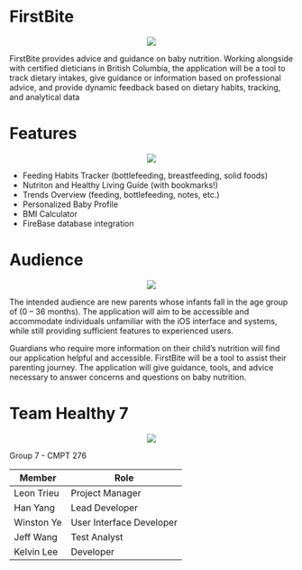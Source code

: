 # FirstBite
<p align="center">
  <img src="https://raw.githubusercontent.com/trtri2/FirstBite/master/firstbite/firstbite/Assets.xcassets/AppIcon.appiconset/appicon120.png"/>
</p>

FirstBite provides advice and guidance on baby nutrition. Working alongside with certified dieticians in British Columbia, the application will be a tool to track dietary intakes, give guidance or information based on professional advice, and provide dynamic feedback based on dietary habits, tracking, and analytical data
 
# Features

<p align="center">
  <img src="https://raw.githubusercontent.com/trtri2/FirstBite/master/firstbite/firstbite/Assets.xcassets/tools.imageset/tools-icon-spaced-border-60p.png"/>
</p>

- Feeding Habits Tracker (bottlefeeding, breastfeeding, solid foods)
- Nutriton and Healthy Living Guide (with bookmarks!)
- Trends Overview (feeding, bottlefeeding, notes, etc.)
- Personalized Baby Profile
- BMI Calculator
- FireBase database integration

# Audience

<p align="center">
  <img src="https://raw.githubusercontent.com/trtri2/FirstBite/master/firstbite/firstbite/Assets.xcassets/book.imageset/book.png"/>
</p>

The intended audience are new parents whose infants fall in the age group of (0 – 36 months). The application will aim to be accessible and accommodate individuals unfamiliar with the iOS interface and systems, while still providing sufficient features to experienced users. 

Guardians who require more information on their child’s nutrition will find our application helpful and accessible. FirstBite will be a tool to assist their parenting journey. The application will give guidance, tools, and advice necessary to answer concerns and questions on baby nutrition. 


# Team Healthy 7

<p align="center">
  <img src="https://raw.githubusercontent.com/trtri2/FirstBite/master/firstbite/firstbite/Assets.xcassets/person.imageset/person.png"/>
</p>

Group 7 - CMPT 276

| Member | Role |
| --- | --- |
| Leon Trieu | Project Manager |
| Han Yang | Lead Developer |
| Winston Ye | User Interface Developer |
| Jeff Wang | Test Analyst |
| Kelvin Lee | Developer |
